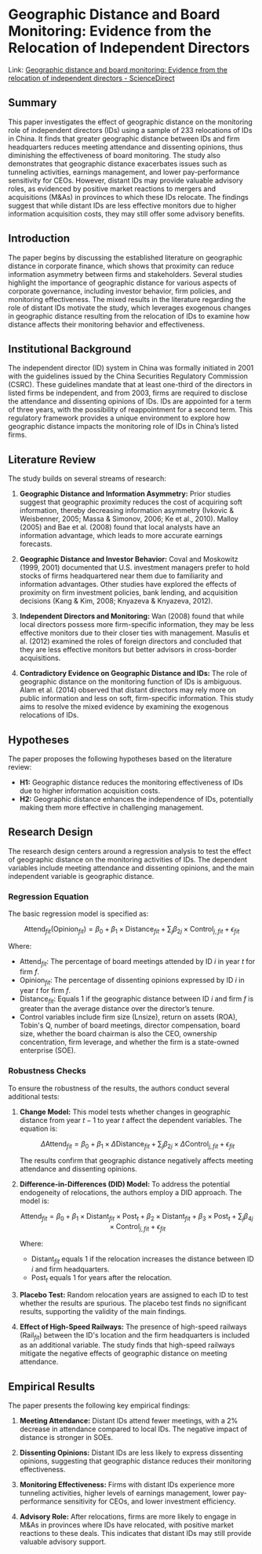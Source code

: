 # Geographic Distance and Board Monitoring: Evidence from the Relocation of Independent Directors

Link: [Geographic distance and board monitoring: Evidence from the relocation of independent directors - ScienceDirect](https://www.sciencedirect.com/science/article/pii/S0929119920302467)

## Summary

This paper investigates the effect of geographic distance on the monitoring role of independent directors (IDs) using a sample of 233 relocations of IDs in China. It finds that greater geographic distance between IDs and firm headquarters reduces meeting attendance and dissenting opinions, thus diminishing the effectiveness of board monitoring. The study also demonstrates that geographic distance exacerbates issues such as tunneling activities, earnings management, and lower pay-performance sensitivity for CEOs. However, distant IDs may provide valuable advisory roles, as evidenced by positive market reactions to mergers and acquisitions (M&As) in provinces to which these IDs relocate. The findings suggest that while distant IDs are less effective monitors due to higher information acquisition costs, they may still offer some advisory benefits.

## Introduction
The paper begins by discussing the established literature on geographic distance in corporate finance, which shows that proximity can reduce information asymmetry between firms and stakeholders. Several studies highlight the importance of geographic distance for various aspects of corporate governance, including investor behavior, firm policies, and monitoring effectiveness. The mixed results in the literature regarding the role of distant IDs motivate the study, which leverages exogenous changes in geographic distance resulting from the relocation of IDs to examine how distance affects their monitoring behavior and effectiveness.

## Institutional Background
The independent director (ID) system in China was formally initiated in 2001 with the guidelines issued by the China Securities Regulatory Commission (CSRC). These guidelines mandate that at least one-third of the directors in listed firms be independent, and from 2003, firms are required to disclose the attendance and dissenting opinions of IDs. IDs are appointed for a term of three years, with the possibility of reappointment for a second term. This regulatory framework provides a unique environment to explore how geographic distance impacts the monitoring role of IDs in China’s listed firms.

## Literature Review
The study builds on several streams of research:

1. **Geographic Distance and Information Asymmetry:** 
   Prior studies suggest that geographic proximity reduces the cost of acquiring soft information, thereby decreasing information asymmetry (Ivkovic & Weisbenner, 2005; Massa & Simonov, 2006; Ke et al., 2010). Malloy (2005) and Bae et al. (2008) found that local analysts have an information advantage, which leads to more accurate earnings forecasts.

2. **Geographic Distance and Investor Behavior:** 
   Coval and Moskowitz (1999, 2001) documented that U.S. investment managers prefer to hold stocks of firms headquartered near them due to familiarity and information advantages. Other studies have explored the effects of proximity on firm investment policies, bank lending, and acquisition decisions (Kang & Kim, 2008; Knyazeva & Knyazeva, 2012).

3. **Independent Directors and Monitoring:** 
   Wan (2008) found that while local directors possess more firm-specific information, they may be less effective monitors due to their closer ties with management. Masulis et al. (2012) examined the roles of foreign directors and concluded that they are less effective monitors but better advisors in cross-border acquisitions.

4. **Contradictory Evidence on Geographic Distance and IDs:** 
   The role of geographic distance on the monitoring function of IDs is ambiguous. Alam et al. (2014) observed that distant directors may rely more on public information and less on soft, firm-specific information. This study aims to resolve the mixed evidence by examining the exogenous relocations of IDs.

## Hypotheses
The paper proposes the following hypotheses based on the literature review:

- **H1:** Geographic distance reduces the monitoring effectiveness of IDs due to higher information acquisition costs.
- **H2:** Geographic distance enhances the independence of IDs, potentially making them more effective in challenging management.

## Research Design
The research design centers around a regression analysis to test the effect of geographic distance on the monitoring activities of IDs. The dependent variables include meeting attendance and dissenting opinions, and the main independent variable is geographic distance.

### Regression Equation
The basic regression model is specified as:

```math
\text{Attend}_{fit} (\text{Opinion}_{fit}) = \beta_0 + \beta_1 \times \text{Distance}_{fit} + \sum_j \beta_{2j} \times \text{Control}_{j,fit} + \epsilon_{fit}
```

Where:
- $\text{Attend}_{fit}$: The percentage of board meetings attended by ID $i$ in year $t$ for firm $f$.
- $\text{Opinion}_{fit}$: The percentage of dissenting opinions expressed by ID $i$ in year $t$ for firm $f$.
- $\text{Distance}_{fit}$: Equals 1 if the geographic distance between ID $i$ and firm $f$ is greater than the average distance over the director’s tenure.
- Control variables include firm size (Lnsize), return on assets (ROA), Tobin's Q, number of board meetings, director compensation, board size, whether the board chairman is also the CEO, ownership concentration, firm leverage, and whether the firm is a state-owned enterprise (SOE).

### Robustness Checks
To ensure the robustness of the results, the authors conduct several additional tests:

1. **Change Model:** 
   This model tests whether changes in geographic distance from year $t-1$ to year $t$ affect the dependent variables. The equation is:
   
   ```math
   \Delta\text{Attend}_{fit} = \beta_0 + \beta_1 \times \Delta\text{Distance}_{fit} + \sum_j \beta_{2j} \times \Delta\text{Control}_{j,fit} + \epsilon_{fit}
   ```
   
   The results confirm that geographic distance negatively affects meeting attendance and dissenting opinions.
   
3. **Difference-in-Differences (DID) Model:** 
   To address the potential endogeneity of relocations, the authors employ a DID approach. The model is:
   
   ```math
   \text{Attend}_{fit} = \beta_0 + \beta_1 \times \text{Distant}_{fit} \times \text{Post}_{t} + \beta_2 \times \text{Distant}_{fit} + \beta_3 \times \text{Post}_{t} + \sum_j \beta_{4j} \times \text{Control}_{j,fit} + \epsilon_{fit}
   ```
   
   Where:
   
   - $\text{Distant}_{fit}$ equals 1 if the relocation increases the distance between ID $i$ and firm headquarters.
   - $\text{Post}_{t}$ equals 1 for years after the relocation.
   
5. **Placebo Test:** 
   Random relocation years are assigned to each ID to test whether the results are spurious. The placebo test finds no significant results, supporting the validity of the main findings.

6. **Effect of High-Speed Railways:** 
   The presence of high-speed railways ($\text{Rail}_{fit}$) between the ID's location and the firm headquarters is included as an additional variable. The study finds that high-speed railways mitigate the negative effects of geographic distance on meeting attendance.

## Empirical Results

The paper presents the following key empirical findings:

1. **Meeting Attendance:** 
   Distant IDs attend fewer meetings, with a 2% decrease in attendance compared to local IDs. The negative impact of distance is stronger in SOEs.

2. **Dissenting Opinions:** 
   Distant IDs are less likely to express dissenting opinions, suggesting that geographic distance reduces their monitoring effectiveness.

3. **Monitoring Effectiveness:** 
   Firms with distant IDs experience more tunneling activities, higher levels of earnings management, lower pay-performance sensitivity for CEOs, and lower investment efficiency.

4. **Advisory Role:** 
   After relocations, firms are more likely to engage in M&As in provinces where IDs have relocated, with positive market reactions to these deals. This indicates that distant IDs may still provide valuable advisory support.
